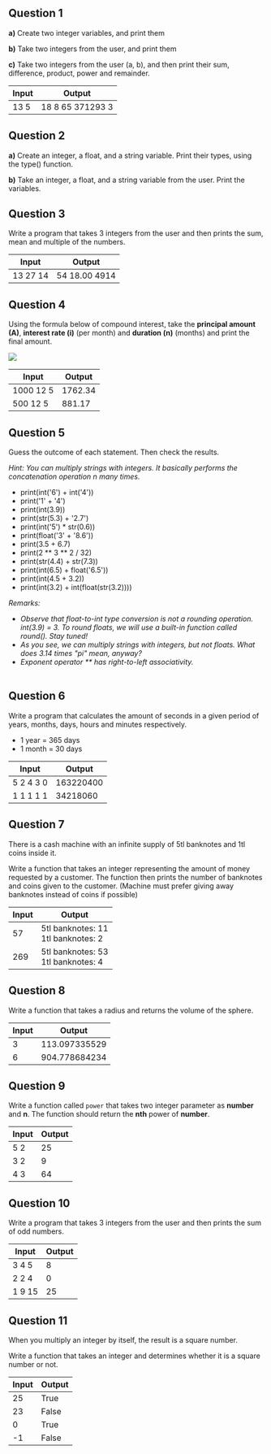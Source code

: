 ## Question 1 

**a)** Create two integer variables, and print them

**b)** Take two integers from the user, and print them

**c)** Take two integers from the user (a, b), and then print their sum, difference, product, power and remainder. 

| Input | Output           |
| ----- | ---------------- |
| 13 5  | 18 8 65 371293 3 |

## Question 2

**a)** Create an integer, a float, and a string variable. Print their types, using the type() function. 

**b)** Take an integer, a float, and a string variable from the user. Print the variables.

## Question 3

Write a program that takes 3 integers from the user and then prints the sum, mean and multiple of the numbers.

| Input    | Output        |
| -------- | ------------- |
| 13 27 14 | 54 18.00 4914 |

## Question 4

Using the formula below of compound interest, take the **principal amount (A)**, **interest rate (i)** (per month) and **duration (n)** (months) and print the final amount.

<img src="https://render.githubusercontent.com/render/math?math=\large S = A * (1 %2B i/100)^{n}">


| Input     | Output  |
| --------- | ------- |
| 1000 12 5 | 1762.34 |
| 500 12 5  | 881.17  |

## Question 5

 Guess the outcome of each statement. Then check the results.

<em> Hint: You can multiply strings with integers. It basically performs the concatenation operation n many times. </em>
<br>

- print(int('6') + int('4'))  <br>
- print('1' + '4')<br>
- print(int(3.9))
- print(str(5.3) + '2.7')<br>
- print(int('5') * str(0.6))<br>
- print(float('3' + '8.6'))<br>
- print(3.5 + 6.7)<br>
- print(2 ** 3 ** 2 / 32)
- print(str(4.4) + str(7.3))<br>
- print(int(6.5) + float('6.5'))<br>
- print(int(4.5 + 3.2))<br>
- print(int(3.2) + int(float(str(3.2))))<br>

<em> Remarks: </em>
<br>
<em>

- Observe that float-to-int type conversion is not a rounding operation. int(3.9) = 3. To round floats, we will use a built-in function called round(). Stay tuned! <br>
- As you see, we can multiply strings with integers, but not floats. What does 3.14 times "pi" mean, anyway?  <br>
- Exponent operator ** has right-to-left associativity. <br>
  </em>
  <br>

## Question 6

Write a program that calculates the amount of seconds in a given period of years, months, days, hours and minutes respectively.

* 1 year = 365 days
* 1 month = 30 days

| Input     | Output    |
| --------- | --------- |
| 5 2 4 3 0 | 163220400 |
| 1 1 1 1 1 | 34218060  |

## Question 7

There is a cash machine with an infinite supply of 5tl banknotes and 1tl coins inside it.

Write a function that takes an integer  representing the amount of money requested by a customer. The function then prints the number of banknotes and coins given to the customer. (Machine must prefer giving away banknotes instead of coins if possible)

| Input | Output                                   |
| ----- | ---------------------------------------- |
| 57    | 5tl banknotes: 11 <br />1tl banknotes: 2 |
| 269   | 5tl banknotes: 53 <br />1tl banknotes: 4 |

## Question 8

Write a function that takes a radius and returns the volume of the sphere.

| Input | Output        |
| ----- | ------------- |
| 3     | 113.097335529 |
| 6     | 904.778684234 |

## Question 9

Write a function called `power` that takes two integer parameter as **number** and **n**. The function should return the **nth** power of **number**.

| Input | Output |
| ----- | ------ |
| 5 2   | 25     |
| 3 2   | 9      |
| 4 3   | 64     |

## Question 10

Write a program that takes 3 integers from the user and then prints the sum of odd numbers.

| Input  | Output |
| ------ | ------ |
| 3 4 5  | 8      |
| 2 2 4  | 0      |
| 1 9 15 | 25     |

## Question 11

When you multiply an integer by itself, the result is a square number.

Write a function that takes an integer and determines whether it is a square number or not.

| Input | Output |
| ----- | ------ |
| 25    | True   |
| 23    | False  |
| 0     | True   |
| -1    | False  |

